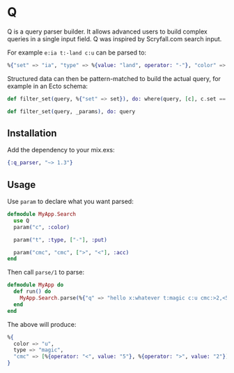 # Q

Q is a query parser builder. It allows advanced users to build complex queries in a single input field. Q was inspired by Scryfall.com search input.

For example `e:ia t:-land c:u` can be parsed to:

```elixir
%{"set" => "ia", "type" => %{value: "land", operator: "-"}, "color" => "u"}
```

Structured data can then be pattern-matched to build the actual query, for example in an Ecto schema:

```elixir
def filter_set(query, %{"set" => set}), do: where(query, [c], c.set == ^set)

def filter_set(query, _params), do: query
```

## Installation


Add the dependency to your mix.exs:

```elixir
{:q_parser, "~> 1.3"}
```


## Usage

Use `param` to declare what you want parsed:

```elixir
defmodule MyApp.Search
  use Q
  param("c", :color)

  param("t", :type, ["-"], :put)

  param("cmc", "cmc", [">", "<"], :acc)
end
```

Then call `parse/1` to parse:

```elixir
defmodule MyApp do
  def run() do
    MyApp.Search.parse(%{"q" => "hello x:whatever t:magic c:u cmc:>2,<5"})
  end
end
```

The above will produce:

```elixir
%{
  color => "u",
  type => "magic",  
  "cmc" => [%{operator: "<", value: "5"}, %{operator: ">", value: "2"}]
}
```
